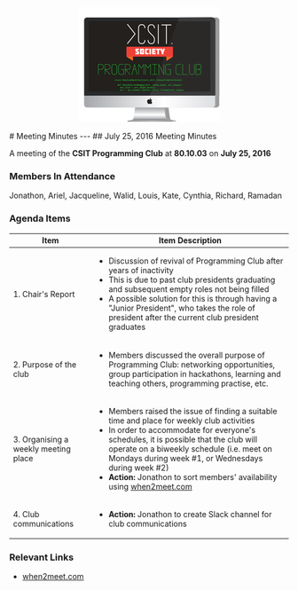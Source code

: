 <p align="center">
  <img src="../images/club_logo_extrasmall.png"/>
</p>
# Meeting Minutes
---
## July 25, 2016 Meeting Minutes

A meeting of the **CSIT Programming Club** at **80.10.03** on **July 25, 2016**

### Members In Attendance

Jonathon, Ariel, Jacqueline, Walid, Louis, Kate, Cynthia, Richard, Ramadan

### Agenda Items

| Item | Item Description |
|---|---|
| 1. Chair's Report | <ul><li>Discussion of revival of Programming Club after years of inactivity</li><li>This is due to past club presidents graduating and subsequent empty roles not being filled</li><li>A possible solution for this is through having a "Junior President", who takes the role of president after the current club president graduates</li></ul>|
| 2. Purpose of the club | <ul><li>Members discussed the overall purpose of Programming Club: networking opportunities, group participation in hackathons, learning and teaching others, programming practise, etc.</li></ul> |
| 3. Organising a weekly meeting place | <ul><li>Members raised the issue of finding a suitable time and place for weekly club activities</li><li>In order to accommodate for everyone's schedules, it is possible that the club will operate on a biweekly schedule (i.e. meet on Mondays during week #1, or Wednesdays during week #2) </li> </li><li><strong>Action:</strong> Jonathon to sort members' availability using [when2meet.com](when2meet.com)</li></ul> |
| 4. Club communications | <ul><li><strong>Action:</strong> Jonathon to create Slack channel for club communications</li></ul> |

### Relevant Links

- [when2meet.com](when2meet.com)
